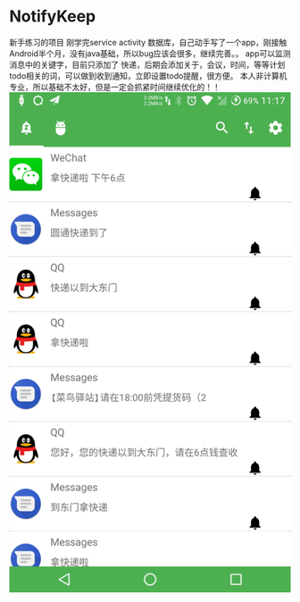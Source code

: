 # NotifyKeep
新手练习的项目
刚学完service activity 数据库，自己动手写了一个app，刚接触Android半个月，没有java基础，所以bug应该会很多，继续完善。。
app可以监测消息中的关键字，目前只添加了 快递，后期会添加关于，会议，时间，等等计划todo相关的词，可以做到收到通知，立即设置todo提醒，很方便。
本人非计算机专业，所以基础不太好，但是一定会抓紧时间继续优化的！！
![image](https://github.com/sunyton/NotifyKeep/blob/master/screenshot.jpg)
